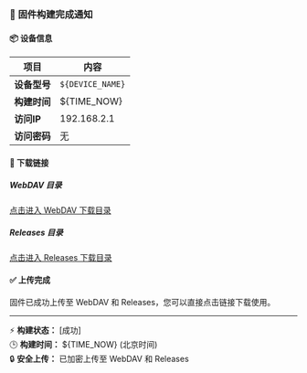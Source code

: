 ### 🚀 **固件构建完成通知**

#### 📦 **设备信息**
| 项目         | 内容               |
|--------------|--------------------|
| **设备型号** | `${DEVICE_NAME}`   |
| **构建时间** | ${TIME_NOW}        |
| **访问IP**   | 192.168.2.1        |
| **访问密码** | 无                 |

#### 🔗 **下载链接**

##### **WebDAV 目录**
[点击进入 WebDAV 下载目录](${CLEAN_URL})

##### **Releases 目录**
[点击进入 Releases 下载目录](https://git.xuantan.icu/https://github.com/${REPO}/releases/download/${TAG}/${DEVICE_NAME}_${FILE_DATE}.bin)

#### ✅ **上传完成**
固件已成功上传至 WebDAV 和 Releases，您可以直接点击链接下载使用。

---

⚡ **构建状态：** [成功]  
🕒 **构建时间：** ${TIME_NOW} (北京时间)  
🔒 **安全上传：** 已加密上传至 WebDAV 和 Releases
